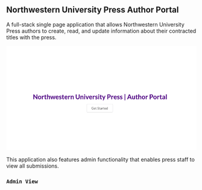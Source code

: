 
## Northwestern University Press Author Portal

A full-stack single page application that allows Northwestern University Press authors to create, read, and update information about their contracted titles with the press. 

![GitHub Logo](/public/assets/home.png)


This application also features admin functionality that enables press staff to view all submissions. 

### `Admin View`

